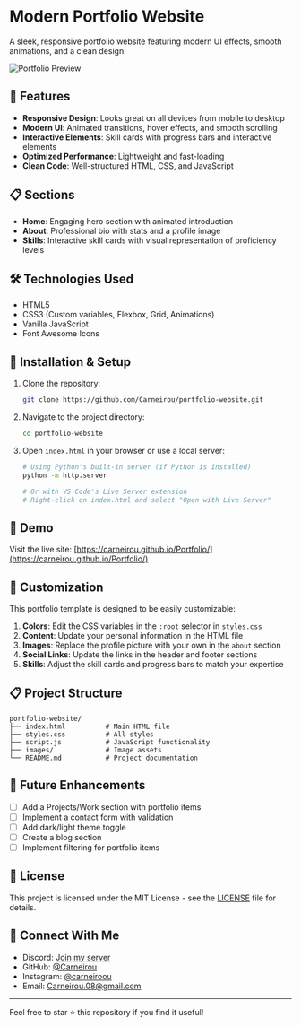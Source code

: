 # Modern Portfolio Website

A sleek, responsive portfolio website featuring modern UI effects, smooth animations, and a clean design.

![Portfolio Preview](https://your-image-url-here.jpg)

## 🚀 Features

- **Responsive Design**: Looks great on all devices from mobile to desktop
- **Modern UI**: Animated transitions, hover effects, and smooth scrolling
- **Interactive Elements**: Skill cards with progress bars and interactive elements
- **Optimized Performance**: Lightweight and fast-loading
- **Clean Code**: Well-structured HTML, CSS, and JavaScript

## 📋 Sections

- **Home**: Engaging hero section with animated introduction
- **About**: Professional bio with stats and a profile image
- **Skills**: Interactive skill cards with visual representation of proficiency levels

## 🛠️ Technologies Used

- HTML5
- CSS3 (Custom variables, Flexbox, Grid, Animations)
- Vanilla JavaScript
- Font Awesome Icons

## 🔧 Installation & Setup

1. Clone the repository:
   ```bash
   git clone https://github.com/Carneirou/portfolio-website.git
   ```

2. Navigate to the project directory:
   ```bash
   cd portfolio-website
   ```

3. Open `index.html` in your browser or use a local server:
   ```bash
   # Using Python's built-in server (if Python is installed)
   python -m http.server
   
   # Or with VS Code's Live Server extension
   # Right-click on index.html and select "Open with Live Server"
   ```

## 📱 Demo

Visit the live site: [https://carneirou.github.io/Portfolio/](https://carneirou.github.io/Portfolio/)

## 🎨 Customization

This portfolio template is designed to be easily customizable:

1. **Colors**: Edit the CSS variables in the `:root` selector in `styles.css`
2. **Content**: Update your personal information in the HTML file
3. **Images**: Replace the profile picture with your own in the `about` section
4. **Social Links**: Update the links in the header and footer sections
5. **Skills**: Adjust the skill cards and progress bars to match your expertise

## 📋 Project Structure

```
portfolio-website/
├── index.html          # Main HTML file
├── styles.css          # All styles
├── script.js           # JavaScript functionality
├── images/             # Image assets
└── README.md           # Project documentation
```

## 🧩 Future Enhancements

- [ ] Add a Projects/Work section with portfolio items
- [ ] Implement a contact form with validation
- [ ] Add dark/light theme toggle
- [ ] Create a blog section
- [ ] Implement filtering for portfolio items

## 📄 License

This project is licensed under the MIT License - see the [LICENSE](LICENSE) file for details.

## 🤝 Connect With Me

- Discord: [Join my server](https://discord.gg/Eh52WbJAZ7)
- GitHub: [@Carneirou](https://github.com/Carneirou)
- Instagram: [@carneiroou](https://www.instagram.com/carneiroou)
- Email: Carneirou.08@gmail.com

---

Feel free to star ⭐ this repository if you find it useful!
